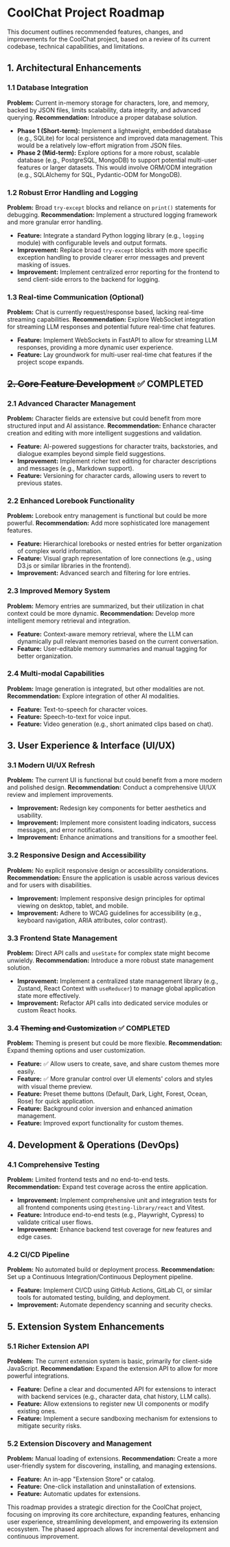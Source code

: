 # CoolChat Project Roadmap

This document outlines recommended features, changes, and improvements for the CoolChat project, based on a review of its current codebase, technical capabilities, and limitations.

## 1. Architectural Enhancements

### 1.1 Database Integration
**Problem:** Current in-memory storage for characters, lore, and memory, backed by JSON files, limits scalability, data integrity, and advanced querying.
**Recommendation:** Introduce a proper database solution.
*   **Phase 1 (Short-term):** Implement a lightweight, embedded database (e.g., SQLite) for local persistence and improved data management. This would be a relatively low-effort migration from JSON files.
*   **Phase 2 (Mid-term):** Explore options for a more robust, scalable database (e.g., PostgreSQL, MongoDB) to support potential multi-user features or larger datasets. This would involve ORM/ODM integration (e.g., SQLAlchemy for SQL, Pydantic-ODM for MongoDB).

### 1.2 Robust Error Handling and Logging
**Problem:** Broad `try-except` blocks and reliance on `print()` statements for debugging.
**Recommendation:** Implement a structured logging framework and more granular error handling.
*   **Feature:** Integrate a standard Python logging library (e.g., `logging` module) with configurable levels and output formats.
*   **Improvement:** Replace broad `try-except` blocks with more specific exception handling to provide clearer error messages and prevent masking of issues.
*   **Improvement:** Implement centralized error reporting for the frontend to send client-side errors to the backend for logging.

### 1.3 Real-time Communication (Optional)
**Problem:** Chat is currently request/response based, lacking real-time streaming capabilities.
**Recommendation:** Explore WebSocket integration for streaming LLM responses and potential future real-time chat features.
*   **Feature:** Implement WebSockets in FastAPI to allow for streaming LLM responses, providing a more dynamic user experience.
*   **Feature:** Lay groundwork for multi-user real-time chat features if the project scope expands.

## ~~2. Core Feature Development~~ ✅ **COMPLETED**

### 2.1 Advanced Character Management
**Problem:** Character fields are extensive but could benefit from more structured input and AI assistance.
**Recommendation:** Enhance character creation and editing with more intelligent suggestions and validation.
*   **Feature:** AI-powered suggestions for character traits, backstories, and dialogue examples beyond simple field suggestions.
*   **Improvement:** Implement richer text editing for character descriptions and messages (e.g., Markdown support).
*   **Feature:** Versioning for character cards, allowing users to revert to previous states.

### 2.2 Enhanced Lorebook Functionality
**Problem:** Lorebook entry management is functional but could be more powerful.
**Recommendation:** Add more sophisticated lore management features.
*   **Feature:** Hierarchical lorebooks or nested entries for better organization of complex world information.
*   **Feature:** Visual graph representation of lore connections (e.g., using D3.js or similar libraries in the frontend).
*   **Improvement:** Advanced search and filtering for lore entries.

### 2.3 Improved Memory System
**Problem:** Memory entries are summarized, but their utilization in chat context could be more dynamic.
**Recommendation:** Develop more intelligent memory retrieval and integration.
*   **Feature:** Context-aware memory retrieval, where the LLM can dynamically pull relevant memories based on the current conversation.
*   **Feature:** User-editable memory summaries and manual tagging for better organization.

### 2.4 Multi-modal Capabilities
**Problem:** Image generation is integrated, but other modalities are not.
**Recommendation:** Explore integration of other AI modalities.
*   **Feature:** Text-to-speech for character voices.
*   **Feature:** Speech-to-text for voice input.
*   **Feature:** Video generation (e.g., short animated clips based on chat).

## 3. User Experience & Interface (UI/UX)

### 3.1 Modern UI/UX Refresh
**Problem:** The current UI is functional but could benefit from a more modern and polished design.
**Recommendation:** Conduct a comprehensive UI/UX review and implement improvements.
*   **Improvement:** Redesign key components for better aesthetics and usability.
*   **Improvement:** Implement more consistent loading indicators, success messages, and error notifications.
*   **Improvement:** Enhance animations and transitions for a smoother feel.

### 3.2 Responsive Design and Accessibility
**Problem:** No explicit responsive design or accessibility considerations.
**Recommendation:** Ensure the application is usable across various devices and for users with disabilities.
*   **Improvement:** Implement responsive design principles for optimal viewing on desktop, tablet, and mobile.
*   **Improvement:** Adhere to WCAG guidelines for accessibility (e.g., keyboard navigation, ARIA attributes, color contrast).

### 3.3 Frontend State Management
**Problem:** Direct API calls and `useState` for complex state might become unwieldy.
**Recommendation:** Introduce a more robust state management solution.
*   **Improvement:** Implement a centralized state management library (e.g., Zustand, React Context with `useReducer`) to manage global application state more effectively.
*   **Improvement:** Refactor API calls into dedicated service modules or custom React hooks.

### 3.4 ~~Theming and Customization~~ ✅ **COMPLETED**
**Problem:** Theming is present but could be more flexible.
**Recommendation:** Expand theming options and user customization.
*   **Feature:** ✅ Allow users to create, save, and share custom themes more easily.
*   **Feature:** ✅ More granular control over UI elements' colors and styles with visual theme preview.
*   **Feature:** Preset theme buttons (Default, Dark, Light, Forest, Ocean, Rose) for quick application.
*   **Feature:** Background color inversion and enhanced animation management.
*   **Feature:** Improved export functionality for custom themes.

## 4. Development & Operations (DevOps)

### 4.1 Comprehensive Testing
**Problem:** Limited frontend tests and no end-to-end tests.
**Recommendation:** Expand test coverage across the entire application.
*   **Improvement:** Implement comprehensive unit and integration tests for all frontend components using `@testing-library/react` and Vitest.
*   **Feature:** Introduce end-to-end tests (e.g., Playwright, Cypress) to validate critical user flows.
*   **Improvement:** Enhance backend test coverage for new features and edge cases.

### 4.2 CI/CD Pipeline
**Problem:** No automated build or deployment process.
**Recommendation:** Set up a Continuous Integration/Continuous Deployment pipeline.
*   **Feature:** Implement CI/CD using GitHub Actions, GitLab CI, or similar tools for automated testing, building, and deployment.
*   **Improvement:** Automate dependency scanning and security checks.

## 5. Extension System Enhancements

### 5.1 Richer Extension API
**Problem:** The current extension system is basic, primarily for client-side JavaScript.
**Recommendation:** Expand the extension API to allow for more powerful integrations.
*   **Feature:** Define a clear and documented API for extensions to interact with backend services (e.g., character data, chat history, LLM calls).
*   **Feature:** Allow extensions to register new UI components or modify existing ones.
*   **Feature:** Implement a secure sandboxing mechanism for extensions to mitigate security risks.

### 5.2 Extension Discovery and Management
**Problem:** Manual loading of extensions.
**Recommendation:** Create a more user-friendly system for discovering, installing, and managing extensions.
*   **Feature:** An in-app "Extension Store" or catalog.
*   **Feature:** One-click installation and uninstallation of extensions.
*   **Feature:** Automatic updates for extensions.

This roadmap provides a strategic direction for the CoolChat project, focusing on improving its core architecture, expanding features, enhancing user experience, streamlining development, and empowering its extension ecosystem. The phased approach allows for incremental development and continuous improvement.